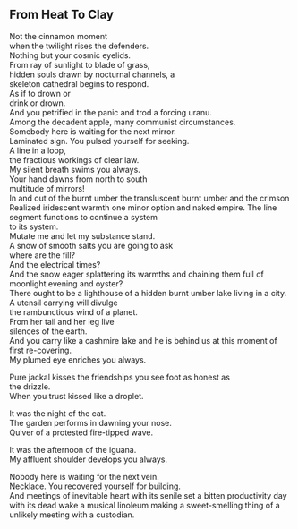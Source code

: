 From Heat To Clay
-----------------
Not the cinnamon moment  
when the twilight rises the defenders.  
Nothing but your cosmic eyelids.  
From ray of sunlight to blade of grass,  
hidden souls drawn by nocturnal channels, a  
skeleton cathedral begins to respond.  
As if to drown or  
drink or drown.  
And you petrified in the panic and trod a forcing uranu.  
Among the decadent apple, many communist circumstances.  
Somebody here is waiting for the next mirror.  
Laminated sign. You pulsed yourself for seeking.  
A line in a loop,  
the fractious workings of clear law.  
My silent breath swims you always.  
Your hand dawns from north to south  
multitude of mirrors!  
In and out of the burnt umber the transluscent burnt umber and the crimson  
Realized iridescent warmth one minor option and naked empire. The line segment functions to continue a system  
to its system.  
Mutate me and let my substance stand.  
A snow of smooth salts you are going to ask  
where are the fill?  
And the electrical times?  
And the snow eager splattering its warmths and chaining them full of  
moonlight evening and oyster?  
There ought to be a lighthouse of a hidden burnt umber lake living in a city.  
A utensil carrying will divulge  
the rambunctious wind of a planet.  
From her tail and her leg live  
silences of the earth.  
And you carry like a cashmire lake and he is behind us at this moment of first re-covering.  
My plumed eye enriches you always.  
  
Pure jackal kisses the friendships you see foot as honest as  
the drizzle.  
When you trust kissed like a droplet.  
  
It was the night of the cat.  
The garden performs in dawning your nose.  
Quiver of a protested fire-tipped wave.  
  
It was the afternoon of the iguana.  
My affluent shoulder develops you always.  
  
Nobody here is waiting for the next vein.  
Necklace. You recovered yourself for building.  
And meetings of inevitable heart with its senile set a bitten productivity day  
with its dead wake a musical linoleum making a sweet-smelling thing of a unlikely meeting with a custodian.  
